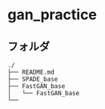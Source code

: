 # gan_practice


## フォルダ
```
./
├── README.md
├── SPADE_base
├── FastGAN_base
│   └── FastGAN_base
└── 
```
